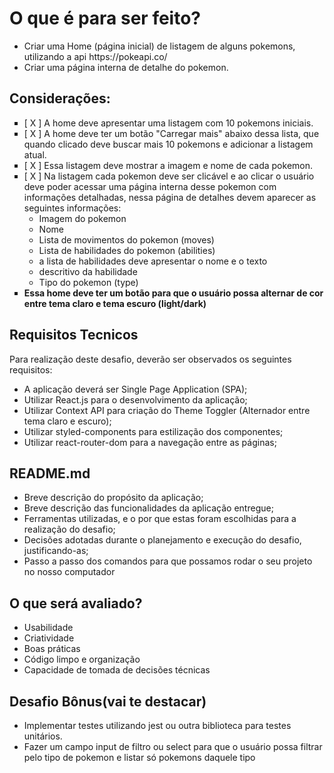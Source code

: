 # O que é para ser feito?

<ul> 
    <li>
    Criar uma Home (página inicial) de listagem de alguns pokemons,
    utilizando a api https://pokeapi.co/
    </li>
    <li>
    Criar uma página interna de detalhe do pokemon.
    </li>
</ul>

<h2>Considerações:</h2>

<ul style='list-style-type: square'>
    <li>
    [ X ] A home deve apresentar uma listagem com 10 pokemons iniciais.
    </li>
    <li>
    [ X ] A home deve ter um botão "Carregar mais" abaixo dessa lista,
    que quando clicado deve buscar mais 10 pokemons e adicionar
    a listagem atual.
    </li>
    <li>
    [ X ] Essa listagem deve mostrar a imagem e nome de cada pokemon.
    </li>
    <li>
    [ X ] Na listagem cada pokemon deve ser clicável e ao clicar o usuário
    deve poder acessar uma página interna desse pokemon com
    informações detalhadas, nessa página de detalhes devem
    aparecer as seguintes informações:
     <ul>
        <li>Imagem do pokemon</li>
        <li>Nome</li>
        <li>Lista de movimentos do pokemon (moves)</li>
        <li>Lista de habilidades do pokemon (abilities)</li>
        <li>a lista de habilidades deve apresentar o nome e o texto</li>
        <li>descritivo da habilidade</li>
        <li>Tipo do pokemon (type)</li>
    </ul>
    </li>
    <li>
        <strong>
            Essa home deve ter um botão para que o usuário possa alternar de cor entre tema claro e tema escuro (light/dark)
        </strong>
    </li>
</ul>

<h2>Requisitos Tecnicos</h2>

<p>Para realização deste desafio, deverão ser observados os seguintes requisitos:</p>

<ul>
    <li>
        A aplicação deverá ser Single Page Application (SPA);
    </li>
    <li>
        Utilizar React.js para o desenvolvimento da aplicação;
    </li>
    <li>
       Utilizar Context API para criação do Theme Toggler (Alternador entre tema claro e escuro);
    </li>
    <li>
       Utilizar styled-components para estilização dos componentes;
    </li>
    <li>
       Utilizar react-router-dom para a navegação entre as páginas;
    </li>
</ul>

<h2>README.md</h2>

<ul>
    <li>
        Breve descrição do propósito da aplicação;
    </li>
    <li>
        Breve descrição das funcionalidades da
        aplicação entregue;
    </li>
    <li>
        Ferramentas utilizadas, e o por que estas foram
        escolhidas para a realização do desafio;
    </li>
    <li>
        Decisões adotadas durante o planejamento e
        execução do desafio, justificando-as;
    </li>
    <li>
        Passo a passo dos comandos para que
        possamos rodar o seu projeto no nosso
        computador
    </li>
</ul>

<h2>O que será avaliado?</h2>

<ul>
    <li>Usabilidade</li>
    <li>Criatividade</li>
    <li>Boas práticas</li>
    <li>Código limpo e organização</li>
    <li>Capacidade de tomada de decisões técnicas</li>
</ul>

<h2>Desafio Bônus(vai te destacar)</h2>

<ul>
    <li>
    Implementar testes utilizando jest ou outra biblioteca para testes unitários.
    </li>
    <li>
    Fazer um campo input de filtro ou select para que o usuário possa filtrar pelo tipo de pokemon e listar só pokemons daquele tipo
</li>
</ul>